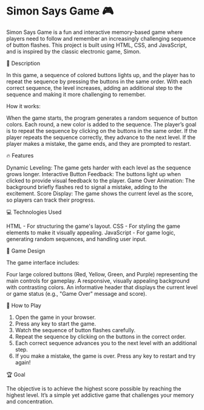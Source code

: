 # Simon Says Game 🎮

Simon Says Game is a fun and interactive memory-based game where players need to follow and remember an increasingly challenging sequence of button flashes. This project is built using HTML, CSS, and JavaScript, and is inspired by the classic electronic game, Simon.

📝 Description

In this game, a sequence of colored buttons lights up, and the player has to repeat the sequence by pressing the buttons in the same order. With each correct sequence, the level increases, adding an additional step to the sequence and making it more challenging to remember.

How it works:

When the game starts, the program generates a random sequence of button colors.
Each round, a new color is added to the sequence.
The player’s goal is to repeat the sequence by clicking on the buttons in the same order.
If the player repeats the sequence correctly, they advance to the next level.
If the player makes a mistake, the game ends, and they are prompted to restart.

🔥 Features

Dynamic Leveling: The game gets harder with each level as the sequence grows longer.
Interactive Button Feedback: The buttons light up when clicked to provide visual feedback to the player.
Game Over Animation: The background briefly flashes red to signal a mistake, adding to the excitement.
Score Display: The game shows the current level as the score, so players can track their progress.

💻 Technologies Used

HTML - For structuring the game's layout.
CSS - For styling the game elements to make it visually appealing.
JavaScript - For game logic, generating random sequences, and handling user input.

🎨 Game Design

The game interface includes:

Four large colored buttons (Red, Yellow, Green, and Purple) representing the main controls for gameplay.
A responsive, visually appealing background with contrasting colors.
An informative header that displays the current level or game status (e.g., "Game Over" message and score).

🚀 How to Play

1. Open the game in your browser.
2. Press any key to start the game.
3. Watch the sequence of button flashes carefully.
4. Repeat the sequence by clicking on the buttons in the correct order.
5. Each correct sequence advances you to the next level with an additional step.
6. If you make a mistake, the game is over. Press any key to restart and try again!

🏆 Goal

The objective is to achieve the highest score possible by reaching the highest level. It’s a simple yet addictive game that challenges your memory and concentration.